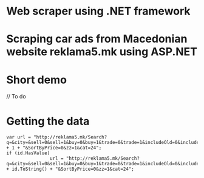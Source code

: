 # Web scraper using .NET framework

# Scraping car ads from Macedonian website reklama5.mk using ASP.NET

# Short demo
// To do

# Getting the data
```
var url = "http://reklama5.mk/Search?q=&city=&sell=0&sell=1&buy=0&buy=1&trade=0&trade=1&includeOld=0&includeOld=1&includeNew=0&includeNew=1&f31=&priceFrom=&priceTo=&f33_from=&f33_to=&f36_from=&f36_to=&f35=&f37=&f138=&f10016_from=&f10016_to=&private=0&company=0&page=" + 1 + "&SortByPrice=0&zz=1&cat=24";
if (id.HasValue)
                url = "http://reklama5.mk/Search?q=&city=&sell=0&sell=1&buy=0&buy=1&trade=0&trade=1&includeOld=0&includeOld=1&includeNew=0&includeNew=1&f31=&priceFrom=&priceTo=&f33_from=&f33_to=&f36_from=&f36_to=&f35=&f37=&f138=&f10016_from=&f10016_to=&private=0&company=0&page=" + id.ToString() + "&SortByPrice=0&zz=1&cat=24";
```
